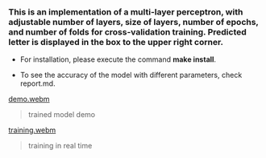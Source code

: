 ### This is an implementation of a multi-layer perceptron, with adjustable number of layers, size of layers, number of epochs, and number of folds for cross-validation training. Predicted letter is displayed in the box to the upper right corner.

- For installation, please execute the command **make install**.

- To see the accuracy of the model with different parameters, check report.md.


[demo.webm](https://github.com/RamazanovMG/multilayer_perceptron/assets/48622603/bb20279f-6ee5-4e22-873d-4eb76a4a0258)

> trained model demo


[training.webm](https://github.com/RamazanovMG/multilayer_perceptron/assets/48622603/f34167fe-1585-447c-902a-dedc8b02d6af)

> training in real time
